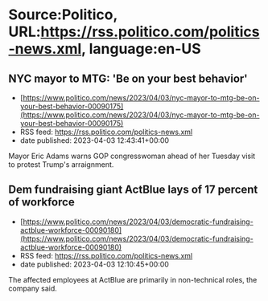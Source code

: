 # Source:Politico, URL:https://rss.politico.com/politics-news.xml, language:en-US

## NYC mayor to MTG: 'Be on your best behavior'
 - [https://www.politico.com/news/2023/04/03/nyc-mayor-to-mtg-be-on-your-best-behavior-00090175](https://www.politico.com/news/2023/04/03/nyc-mayor-to-mtg-be-on-your-best-behavior-00090175)
 - RSS feed: https://rss.politico.com/politics-news.xml
 - date published: 2023-04-03 12:43:41+00:00

Mayor Eric Adams warns GOP congresswoman ahead of her Tuesday visit to protest Trump's arraignment.

## Dem fundraising giant ActBlue lays of 17 percent of workforce
 - [https://www.politico.com/news/2023/04/03/democratic-fundraising-actblue-workforce-00090180](https://www.politico.com/news/2023/04/03/democratic-fundraising-actblue-workforce-00090180)
 - RSS feed: https://rss.politico.com/politics-news.xml
 - date published: 2023-04-03 12:10:45+00:00

The affected employees at ActBlue are primarily in non-technical roles, the company said.


